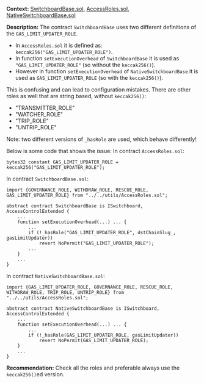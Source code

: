 **Context:**  [SwitchboardBase.sol](https://github.com/SocketDotTech/socket-DL/blob/master/contracts/switchboard/default-switchboards/SwitchboardBase.sol), [AccessRoles.sol](https://github.com/SocketDotTech/socket-DL/blob/master/contracts/utils/AccessRoles.sol), [NativeSwitchboardBase.sol](https://github.com/SocketDotTech/socket-DL/blob/master/contracts/switchboard/native/NativeSwitchboardBase.sol)

**Description:**
The contract `SwitchboardBase` uses two different definitions of the `GAS_LIMIT_UPDATER_ROLE`.

- In `AccessRoles.sol` it is defined as: `keccak256("GAS_LIMIT_UPDATER_ROLE")`.
- In function `setExecutionOverhead` of `SwitchboardBase` it is used as `"GAS_LIMIT_UPDATER_ROLE"` (so without the `keccak256()`).
- However in function `setExecutionOverhead` of `NativeSwitchboardBase` it is used as `GAS_LIMIT_UPDATER_ROLE` (so with the `keccak256()`).

This is confusing and can lead to configuration mistakes.
There are other roles as well that are string based, without `keccak256()`:
- "TRANSMITTER_ROLE"
- "WATCHER_ROLE"
- "TRIP_ROLE"
- "UNTRIP_ROLE"

Note: two different versions of `_hasRole` are used, which behave differently!


Below is some code that shows the issue:
In contract `AccessRoles.sol`:

```solidity
bytes32 constant GAS_LIMIT_UPDATER_ROLE = keccak256("GAS_LIMIT_UPDATER_ROLE");
```

In contract `SwitchboardBase.sol`:

```solidity
import {GOVERNANCE_ROLE, WITHDRAW_ROLE, RESCUE_ROLE, GAS_LIMIT_UPDATER_ROLE} from "../../utils/AccessRoles.sol";

abstract contract SwitchboardBase is ISwitchboard, AccessControlExtended {
    ...
    function setExecutionOverhead(...) ... {
        ...
        if (!_hasRole("GAS_LIMIT_UPDATER_ROLE", dstChainSlug_, gasLimitUpdater))
            revert NoPermit("GAS_LIMIT_UPDATER_ROLE");
        ...      
    }
    ...
}
```
In contract `NativeSwitchboardBase.sol`:
```solidity
import {GAS_LIMIT_UPDATER_ROLE, GOVERNANCE_ROLE, RESCUE_ROLE, WITHDRAW_ROLE, TRIP_ROLE, UNTRIP_ROLE} from "../../utils/AccessRoles.sol";
 
abstract contract NativeSwitchboardBase is ISwitchboard, AccessControlExtended {
    ...
    function setExecutionOverhead(...) ... {
        ...        
        if (!_hasRole(GAS_LIMIT_UPDATER_ROLE, gasLimitUpdater))
            revert NoPermit(GAS_LIMIT_UPDATER_ROLE);
    }    
    ...
}
```

**Recommendation:**
 Check all the roles and preferable always use the `keccak256()`ed version.
 
